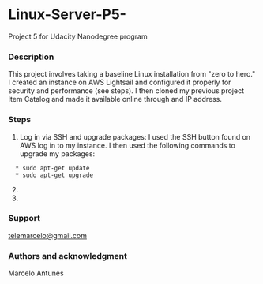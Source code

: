 # Linux-Server-P5-
Project 5 for Udacity Nanodegree program

### Description
This project involves taking a baseline Linux installation from "zero to hero."  I created an instance on AWS Lightsail and configured it properly for security and performance (see steps).  I then cloned my previous project Item Catalog and made it available online through and IP address.

### Steps
1. Log in via SSH and upgrade packages:
  I used the SSH button found on AWS log in to my instance.  I then used the following commands to upgrade my packages:
  ```
    * sudo apt-get update
    * sudo apt-get upgrade
  ```
2.
3.

### Support
telemarcelo@gmail.com

### Authors and acknowledgment
Marcelo Antunes
